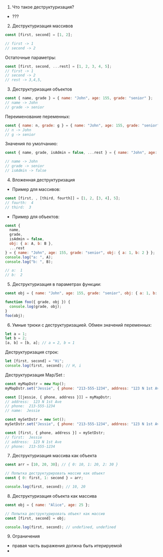 1. Что такое деструктуризация?

- ???

2. Деструктуризация массивов

```js
const [first, second] = [1, 2];

// first -> 1
// second -> 2
```

Остаточные параметры:

```js
const [first, second, ...rest] = [1, 2, 3, 4, 5];
// first -> 1
// second -> 2
// rest -> 3,4,5,
```

3. Деструктуризация объектов

```js
const { name, grade } = { name: "John", age: 155, grade: "senior" };
// name -> John
// grade -> senior
```

Переименование переменных:

```js
const { name: n, grade: g } = { name: "John", age: 155, grade: "senior" };
// n -> John
// g -> senior
```

Значения по умолчанию:

```js
const { name, grade, isAdmin = false, ...rest } = { name: "John", age: 155, grade: "senior" };

// name -> John
// grade -> senior
// isAdmin -> false
```

4. Вложенная деструктуризация

- Пример для массивов:

```js
const [first, , [third, fourth]] = [1, 2, [3, 4], 5];
// fourth:  4
// third:  3
```

- Пример для объектов:

```js
const {
  name,
  grade,
  isAdmin = false,
  obj: { a: A, b: B },
  ...rest
} = { name: "John", age: 155, grade: "senior", obj: { a: 1, b: 2 } };
console.log("a: ", A);
console.log("b: ", B);

// a:  1
// b:  2
```

5. Деструктуризация в параметрах функции:

```js
const obj = { name: "John", age: 155, grade: "senior", obj: { a: 1, b: 2 } };

function foo({ grade, obj }) {
  console.log(grade, obj);
}
foo(obj);
```

6. Умные трюки с деструктуризацией. Обмен значений переменных:

```js
let a = 1;
let b = 2;
[a, b] = [b, a]; // a = 2, b = 1
```

Деструктуризация строк:

```js
let [first, second] = "Hi";
console.log(first, second); // H, i
```

Деструктуризация Map/Set :

```js
const myMapDstr = new Map();
myMapDstr.set("Jessie", { phone: "213-555-1234", address: "123 N 1st Ave" });

const [[jessie, { phone, address }]] = myMapDstr;
// address:  123 N 1st Ave
// phone:  213-555-1234
// name:  Jessie

const mySetDstr = new Set();
mySetDstr.set("Jessie", { phone: "213-555-1234", address: "123 N 1st Ave" });

const [first, { phone, address }] = mySetDstr;
// first:  Jessie
// address:  123 N 1st Ave
// phone:  213-555-1234
```

7. Деструктуризация массива как объекта

```js
const arr = [10, 20, 30]; // { 0: 10, 1: 20, 2: 30 }

// Попытка деструктурировать массив как объект
const { 0: first, 1: second } = arr;

console.log(first, second); // 10, 20
```

8. Деструктуризация объекта как массива

```js
const obj = { name: "Alice", age: 25 };

// Попытка деструктурировать объект как массив
const [first, second] = obj;

console.log(first, second); // undefined, undefined
```

9. Ограничения

- правая часть выражения должна быть итерируемой
-
